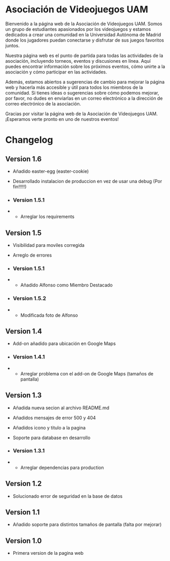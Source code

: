 # Asociación de Videojuegos UAM
Bienvenido a la página web de la Asociación de Videojuegos UAM. Somos un grupo de estudiantes apasionados por los videojuegos y estamos dedicados a crear una comunidad en la Universidad Autónoma de Madrid donde los jugadores puedan conectarse y disfrutar de sus juegos favoritos juntos.

Nuestra página web es el punto de partida para todas las actividades de la asociación, incluyendo torneos, eventos y discusiones en línea. Aquí puedes encontrar información sobre los próximos eventos, cómo unirte a la asociación y cómo participar en las actividades.

Además, estamos abiertos a sugerencias de cambio para mejorar la página web y hacerla más accesible y útil para todos los miembros de la comunidad. Si tienes ideas o sugerencias sobre cómo podemos mejorar, por favor, no dudes en enviarlas en un correo electrónico a la dirección de correo electrónico de la asociación.

Gracias por visitar la página web de la Asociación de Videojuegos UAM. ¡Esperamos verte pronto en uno de nuestros eventos!

# Changelog

## Version 1.6
- Añadido easter-egg (easter-cookie)
- Desarrollado instalacion de produccion en vez de usar una debug (Por fin!!!!!)

- ### Version 1.5.1
- - Arreglar los requirements

## Version 1.5

- Visibilidad para moviles corregida
- Arreglo de errores

- ### Version 1.5.1
- - Añadido Alfonso como Miembro Destacado

- ### Version 1.5.2
- - Modificada foto de Alfonso

## Version 1.4
- Add-on añadido para ubicación en Google Maps

- ### Version 1.4.1
- - Arreglar problema con el add-on de Google Maps (tamaños de pantalla)

## Version 1.3
- Añadida nueva secion al archivo README.md 
- Añadidos mensajes de error 500 y 404
- Añadidos icono y titulo a la pagina
- Soporte para database en desarrollo

- ### Version 1.3.1
- - Arreglar dependencias para production

## Version 1.2
- Solucionado error de seguridad en la base de datos

## Version 1.1
- Añadido soporte para distintos tamaños de pantalla (falta por mejorar)

## Version 1.0
- Primera version de la pagina web

